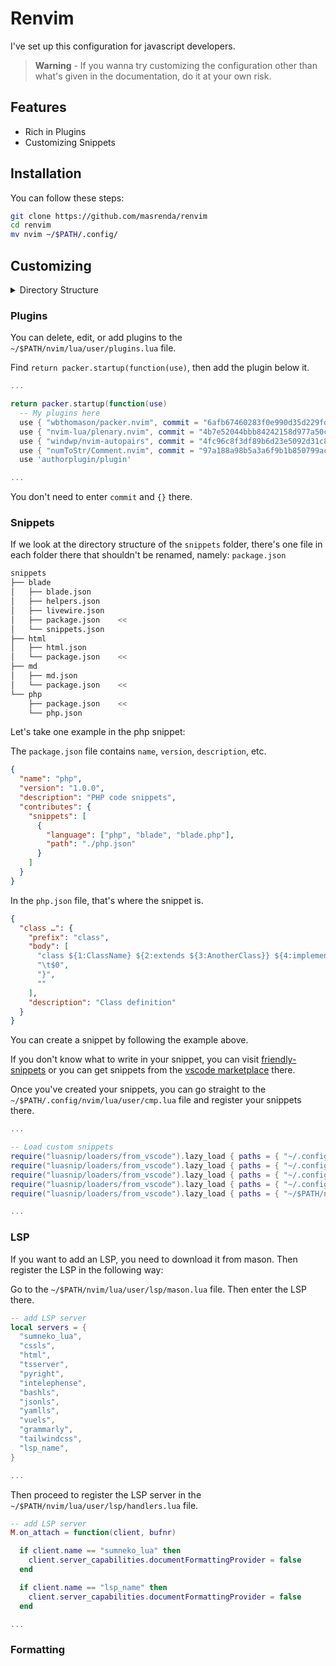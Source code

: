 # Renvim

I've set up this configuration for javascript developers.

> **Warning** - If you wanna try customizing the configuration other than what's given in the documentation, do it at your own risk.

## Features

*   Rich in Plugins
*   Customizing Snippets

## Installation

You can follow these steps:

```bash
git clone https://github.com/masrenda/renvim
cd renvim
mv nvim ~/$PATH/.config/
```

## Customizing

<details>
<summary>
Directory Structure
</summary>  
<br>
<pre>
nvim
├── init.lua
├── lua
│   └── user
│       ├── autocommands.lua
│       ├── autopairs.lua
│       ├── bufferline.lua
│       ├── cmp.lua
│       ├── colorscheme.lua
│       ├── comment.lua
│       ├── dap.lua
│       ├── gitsigns.lua
│       ├── illuminate.lua
│       ├── impatient.lua
│       ├── indentline.lua
│       ├── keymaps.lua
│       ├── lsp
│       │   ├── handlers.lua
│       │   ├── init.lua
│       │   ├── mason.lua
│       │   ├── null-ls.lua
│       │   └── settings
│       │       ├── pyright.lua
│       │       └── sumneko_lua.lua
│       ├── lualine.lua
│       ├── neosolarized.lua
│       ├── nvim-tree.lua
│       ├── options.lua
│       ├── plugins.lua
│       ├── project.lua
│       ├── telescope.lua
│       ├── toggleterm.lua
│       └── treesitter.lua
├── plugin
│   └── packer_compiled.lua
└── snippets
    ├── blade
    │   ├── blade.json
    │   ├── helpers.json
    │   ├── livewire.json
    │   ├── package.json
    │   └── snippets.json
    ├── html
    │   ├── html.json
    │   └── package.json
    ├── md
    │   ├── md.json
    │   └── package.json
    └── php
        ├── package.json
        └── php.json
</pre>
</details>

### Plugins

You can delete, edit, or add plugins to the `~/$PATH/nvim/lua/user/plugins.lua` file.

Find `return packer.startup(function(use)`, then add the plugin below it.

```lua
...

return packer.startup(function(use)
  -- My plugins here
  use { "wbthomason/packer.nvim", commit = "6afb67460283f0e990d35d229fd38fdc04063e0a" }
  use { "nvim-lua/plenary.nvim", commit = "4b7e52044bbb84242158d977a50c4cbcd85070c7" }
  use { "windwp/nvim-autopairs", commit = "4fc96c8f3df89b6d23e5092d31c866c53a346347" }
  use { "numToStr/Comment.nvim", commit = "97a188a98b5a3a6f9b1b850799ac078faa17ab67" }
  use 'authorplugin/plugin'

...
```

You don't need to enter `commit` and `{}` there.

### Snippets

If we look at the directory structure of the `snippets` folder, there's one file in each folder there that shouldn't be renamed, namely: `package.json`

```bash
snippets
├── blade
│   ├── blade.json
│   ├── helpers.json
│   ├── livewire.json
│   ├── package.json    <<
│   └── snippets.json
├── html
│   ├── html.json
│   └── package.json    <<
├── md
│   ├── md.json
│   └── package.json    <<
└── php
    ├── package.json    <<
    └── php.json
```

Let's take one example in the php snippet:

The `package.json` file contains `name`, `version`, `description`, etc.

```json
{
  "name": "php",
  "version": "1.0.0",
  "description": "PHP code snippets",
  "contributes": {
    "snippets": [
      {
        "language": ["php", "blade", "blade.php"],
        "path": "./php.json"
      }
    ]
  }
}
```

In the `php.json` file, that's where the snippet is.

```json
{
  "class …": {
    "prefix": "class",
    "body": [
      "class ${1:ClassName} ${2:extends ${3:AnotherClass}} ${4:implements ${5:Interface}} {",
      "\t$0",
      "}",
      ""
    ],
    "description": "Class definition"
  }
}
```

You can create a snippet by following the example above.

If you don't know what to write in your snippet, you can visit [friendly-snippets](https://github.com/rafamadriz/friendly-snippets/tree/main/snippets) or you can get snippets from the [vscode marketplace](https://marketplace.visualstudio.com/) there.

Once you've created your snippets, you can go straight to the `~/$PATH/.config/nvim/lua/user/cmp.lua` file and register your snippets there.

```lua
...

-- Load custom snippets
require("luasnip/loaders/from_vscode").lazy_load { paths = { "~/.config/nvim/snippets/html" } }
require("luasnip/loaders/from_vscode").lazy_load { paths = { "~/.config/nvim/snippets/php" } }
require("luasnip/loaders/from_vscode").lazy_load { paths = { "~/.config/nvim/snippets/blade" } }
require("luasnip/loaders/from_vscode").lazy_load { paths = { "~/.config/nvim/snippets/md" } }
require("luasnip/loaders/from_vscode").lazy_load { paths = { "~/$PATH/nvim/snippets/your_snippet" } }

...
```

### LSP

If you want to add an LSP, you need to download it from mason. Then register the LSP in the following way:

Go to the `~/$PATH/nvim/lua/user/lsp/mason.lua` file. Then enter the LSP there.

```lua
-- add LSP server
local servers = {
  "sumneko_lua",
  "cssls",
  "html",
  "tsserver",
  "pyright",
  "intelephense",
  "bashls",
  "jsonls",
  "yamlls",
  "vuels",
  "grammarly",
  "tailwindcss",
  "lsp_name",
}

...
```

Then proceed to register the LSP server in the `~/$PATH/nvim/lua/user/lsp/handlers.lua` file.

```lua
-- add LSP server
M.on_attach = function(client, bufnr)

  if client.name == "sumneko_lua" then
    client.server_capabilities.documentFormattingProvider = false
  end

  if client.name == "lsp_name" then
    client.server_capabilities.documentFormattingProvider = false
  end

...
```

### Formatting
